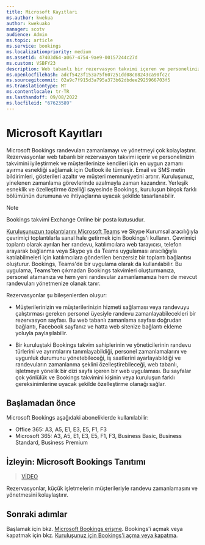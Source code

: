 ```yaml
---
title: Microsoft Kayıtları
ms.author: kwekua
author: kwekuako
manager: scotv
audience: Admin
ms.topic: article
ms.service: bookings
ms.localizationpriority: medium
ms.assetid: 47403d64-a067-4754-9ae9-00157244c27d
ms.custom: VSBFY23
description: Web tabanlı bir rezervasyon takvimi içeren ve personelinizin takvimini iyileştirmek ve müşterilerinize randevu rezervasyonu için esneklik sağlamak için Outlook ile tümleşen Microsoft Bookings uygulamasına genel bakış.
ms.openlocfilehash: adcf5423f153a75f607251dd08c08243ca90fc2c
ms.sourcegitcommit: 02a9c7f915d3a795a373b62dbdee2925966703f5
ms.translationtype: MT
ms.contentlocale: tr-TR
ms.lasthandoff: 09/08/2022
ms.locfileid: "67623589"
---
```

# <a name="microsoft-bookings"></a>Microsoft Kayıtları

Microsoft Bookings randevuları zamanlamayı ve yönetmeyi çok kolaylaştırır. Rezervasyonlar web tabanlı bir rezervasyon takvimi içerir ve personelinizin takvimini iyileştirmek ve müşterilerinize kendileri için en uygun zamanı ayırma esnekliği sağlamak için Outlook ile tümleşir. Email ve SMS metin bildirimleri, gösterileri azaltır ve müşteri memnuniyetini artırır. Kuruluşunuz, yinelenen zamanlama görevlerinde azalmayla zaman kazandırır. Yerleşik esneklik ve özelleştirme özelliği sayesinde Bookings, kuruluşun birçok farklı bölümünün durumuna ve ihtiyaçlarına uyacak şekilde tasarlanabilir.

> [!NOTE]
> Bookings takvimi Exchange Online bir posta kutusudur.

[Kuruluşunuzun toplantılarını Microsoft Teams](https://support.microsoft.com/office/overview-of-the-bookings-app-in-teams-7b8569e1-0c8a-444e-b712-d9968b05110b) ve Skype Kurumsal aracılığıyla çevrimiçi toplantılarla sanal hale getirmek için Bookings'i kullanın. Çevrimiçi toplantı olarak ayrılan her randevu, katılımcılara web tarayıcısı, telefon arayarak bağlanma veya Skype ya da Teams uygulaması aracılığıyla katılabilmeleri için katılımcılara gönderilen benzersiz bir toplantı bağlantısı oluşturur. Bookings, Teams'de bir uygulama olarak da kullanılabilir. Bu uygulama, Teams'ten çıkmadan Bookings takvimleri oluşturmanıza, personel atamanıza ve hem yeni randevular zamanlamanıza hem de mevcut randevuları yönetmenize olanak tanır.

Rezervasyonlar şu bileşenlerden oluşur:

- Müşterilerinizin ve müşterilerinizin hizmeti sağlaması veya randevuyu çalıştırması gereken personel üyesiyle randevu zamanlayabilecekleri bir rezervasyon sayfası. Bu web tabanlı zamanlama sayfası doğrudan bağlantı, Facebook sayfanız ve hatta web sitenize bağlantı ekleme yoluyla paylaşılabilir.

- Bir kuruluştaki Bookings takvim sahiplerinin ve yöneticilerinin randevu türlerini ve ayrıntılarını tanımlayabildiği, personel zamanlamalarını ve uygunluk durumunu yönetebileceği, iş saatlerini ayarlayabildiği ve randevuların zamanlanma şeklini özelleştirebileceği, web tabanlı, işletmeye yönelik bir dizi sayfa içeren bir web uygulaması. Bu sayfalar çok yönlülük ve Bookings takvimini kişinin veya kuruluşun farklı gereksinimlerine uyacak şekilde özelleştirme olanağı sağlar.

## <a name="before-you-begin"></a>Başlamadan önce

Microsoft Bookings aşağıdaki aboneliklerde kullanılabilir:

- Office 365: A3, A5, E1, E3, E5, F1, F3
- Microsoft 365: A3, A5, E1, E3, E5, F1, F3, Business Basic, Business Standard, Business Premium

## <a name="watch-introducing-microsoft-bookings"></a>İzleyin: Microsoft Bookings Tanıtımı

> [VİDEO](https://www.youtube.com/watch?v=G2HOsM767Sw)

Rezervasyonlar, küçük işletmelerin müşterileriyle randevu zamanlamasını ve yönetmesini kolaylaştırır.

## <a name="next-steps"></a>Sonraki adımlar

Başlamak için bkz. [Microsoft Bookings erişme](get-access.md). Bookings'i açmak veya kapatmak için bkz. [Kuruluşunuz için Bookings'i açma veya kapatma](turn-bookings-on-or-off.md).

